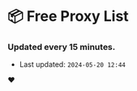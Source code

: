 # :package: Free Proxy List
### Updated every 15 minutes.

- Last updated: `2024-05-20 12:44`

:heart:

